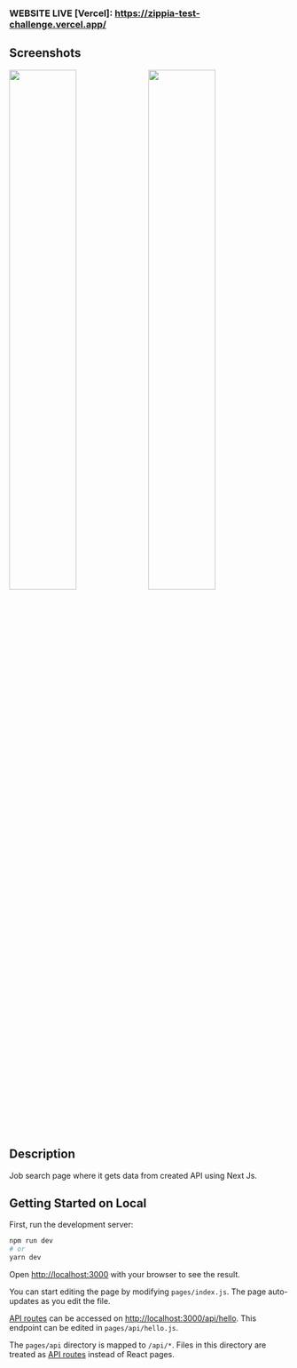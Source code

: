### WEBSITE LIVE [Vercel]: https://zippia-test-challenge.vercel.app/

## Screenshots
<div style="display: flex, margin: 20px">
  <img src="https://user-images.githubusercontent.com/52260932/186902299-295ec955-7c7b-4801-b0dd-40720e38dcc4.png" width="49%">
  <img src="https://user-images.githubusercontent.com/52260932/186903192-fbafc9c5-9cce-43ba-930e-f60b17467528.png" width="49%">
</div>

## Description

Job search page where it gets data from created API using Next Js.

## Getting Started on Local

First, run the development server:

```bash
npm run dev
# or
yarn dev
```

Open [http://localhost:3000](http://localhost:3000) with your browser to see the result.

You can start editing the page by modifying `pages/index.js`. The page auto-updates as you edit the file.

[API routes](https://nextjs.org/docs/api-routes/introduction) can be accessed on [http://localhost:3000/api/hello](http://localhost:3000/api/hello). This endpoint can be edited in `pages/api/hello.js`.

The `pages/api` directory is mapped to `/api/*`. Files in this directory are treated as [API routes](https://nextjs.org/docs/api-routes/introduction) instead of React pages.
